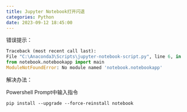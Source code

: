 ```yaml
---
title: Jupyter Notebook打开闪退
categories: Python
date: 2023-09-12 18:45:00
---
```


错误提示：

```python
Traceback (most recent call last):
File "C:\Anaconda3\Scripts\jupyter-notebook-script.py", line 6, in 
from notebook.notebookapp import main
ModuleNotFoundError: No module named 'notebook.notebookapp'
```

解决办法：

Powershell Prompt中输入指令

```
pip install --upgrade --force-reinstall notebook
```